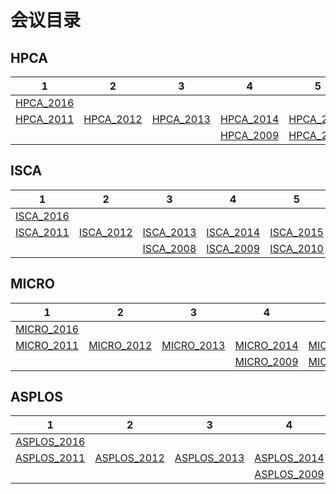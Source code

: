 # 会议目录

## HPCA

| 1                              | 2                              | 3                              | 4                              | 5                              |
| ------------------------------ | ------------------------------ | ------------------------------ | ------------------------------ | ------------------------------ |
| [HPCA_2016](HPCA/HPCA_2016.md) |                                |                                |                                |                                |
| [HPCA_2011](HPCA/HPCA_2011.md) | [HPCA_2012](HPCA/HPCA_2012.md) | [HPCA_2013](HPCA/HPCA_2013.md) | [HPCA_2014](HPCA/HPCA_2014.md) | [HPCA_2015](HPCA/HPCA_2015.md) |
|                                |                                |                                | [HPCA_2009](HPCA/HPCA_2009.md) | [HPCA_2010](HPCA/HPCA_2010.md) |

## ISCA

| 1                              | 2                              | 3                              | 4                              | 5                              |
| ------------------------------ | ------------------------------ | ------------------------------ | ------------------------------ | ------------------------------ |
| [ISCA_2016](ISCA/ISCA_2016.md) |                                |                                |                                |                                |
| [ISCA_2011](ISCA/ISCA_2011.md) | [ISCA_2012](ISCA/ISCA_2012.md) | [ISCA_2013](ISCA/ISCA_2013.md) | [ISCA_2014](ISCA/ISCA_2014.md) | [ISCA_2015](ISCA/ISCA_2015.md) |
|                                |                                | [ISCA_2008](ISCA/ISCA_2008.md) | [ISCA_2009](ISCA/ISCA_2009.md) | [ISCA_2010](ISCA/ISCA_2010.md) |

## MICRO

| 1                                 | 2                                 | 3                                 | 4                                 | 5                                 |
| --------------------------------- | --------------------------------- | --------------------------------- | --------------------------------- | --------------------------------- |
| [MICRO_2016](MICRO/MICRO_2016.md) |                                   |                                   |                                   |                                   |
| [MICRO_2011](MICRO/MICRO_2011.md) | [MICRO_2012](MICRO/MICRO_2012.md) | [MICRO_2013](MICRO/MICRO_2013.md) | [MICRO_2014](MICRO/MICRO_2014.md) | [MICRO_2015](MICRO/MICRO_2015.md) |
|                                   |                                   |                                   | [MICRO_2009](MICRO/MICRO_2009.md) | [MICRO_2010](MICRO/MICRO_2010.md) |

## ASPLOS

| 1                                    | 2                                    | 3                                    | 4                                    | 5                                    |
| ------------------------------------ | ------------------------------------ | ------------------------------------ | ------------------------------------ | ------------------------------------ |
| [ASPLOS_2016](ASPLOS/ASPLOS_2016.md) |                                      |                                      |                                      |                                      |
| [ASPLOS_2011](ASPLOS/ASPLOS_2011.md) | [ASPLOS_2012](ASPLOS/ASPLOS_2012.md) | [ASPLOS_2013](ASPLOS/ASPLOS_2013.md) | [ASPLOS_2014](ASPLOS/ASPLOS_2014.md) | [ASPLOS_2015](ASPLOS/ASPLOS_2015.md) |
|                                      |                                      |                                      | [ASPLOS_2009](ASPLOS/ASPLOS_2009.md) | [ASPLOS_2010](ASPLOS/ASPLOS_2010.md) |
